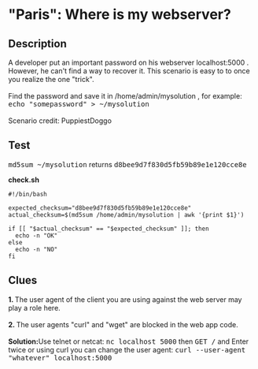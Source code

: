 # "Paris": Where is my webserver?

## Description

A developer put an important password on his webserver localhost:5000 . However, he can't find a way to recover it. This scenario is easy to to once you realize the one "trick".
<br><br>
Find the password and save it in /home/admin/mysolution , for example: <kbd>echo "somepassword" > ~/mysolution</kbd>
<br><br>
Scenario credit: PuppiestDoggo

## Test

<kbd>md5sum ~/mysolution</kbd> returns <kbd>d8bee9d7f830d5fb59b89e1e120cce8e</kbd>


<b>check.sh</b>

```
#!/bin/bash

expected_checksum="d8bee9d7f830d5fb59b89e1e120cce8e"
actual_checksum=$(md5sum /home/admin/mysolution | awk '{print $1}')

if [[ "$actual_checksum" == "$expected_checksum" ]]; then
  echo -n "OK"
else
  echo -n "NO"
fi
```

## Clues

<b>1. </b>The user agent of the client you are using against the web server may play a role here.<br><br>
<b>2. </b>The user agents "curl" and "wget" are blocked in the web app code.<br><br>
<b>Solution:</b>Use telnet or netcat: <kbd>nc localhost 5000</kbd> then <kbd>GET /</kbd> and Enter twice or using curl you can change the user agent: <kbd>curl --user-agent "whatever" localhost:5000</kbd>
